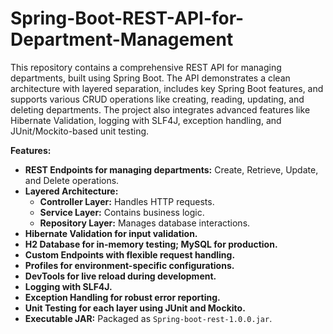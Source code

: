 # Spring-Boot-REST-API-for-Department-Management
This repository contains a comprehensive REST API for managing departments, built using Spring Boot. The API demonstrates a clean architecture with layered separation, includes key Spring Boot features, and supports various CRUD operations like creating, reading, updating, and deleting departments. The project also integrates advanced features like Hibernate Validation, logging with SLF4J, exception handling, and JUnit/Mockito-based unit testing.

**Features:**

- **REST Endpoints for managing departments:** Create, Retrieve, Update, and Delete operations.
- **Layered Architecture:**
  - **Controller Layer:** Handles HTTP requests.
  - **Service Layer:** Contains business logic.
  - **Repository Layer:** Manages database interactions.
- **Hibernate Validation for input validation.**
- **H2 Database for in-memory testing; MySQL for production.**
- **Custom Endpoints with flexible request handling.**
- **Profiles for environment-specific configurations.**
- **DevTools for live reload during development.**
- **Logging with SLF4J.**
- **Exception Handling for robust error reporting.**
- **Unit Testing for each layer using JUnit and Mockito.**
- **Executable JAR:** Packaged as `Spring-boot-rest-1.0.0.jar`.

